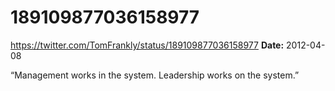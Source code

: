 # 189109877036158977
https://twitter.com/TomFrankly/status/189109877036158977
**Date:** 2012-04-08

“Management works in the system. Leadership works on the system.”
